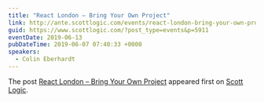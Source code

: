 ```yaml
---
title: "React London – Bring Your Own Project"
link: http://ante.scottlogic.com/events/react-london-bring-your-own-project/
guid: https://www.scottlogic.com/?post_type=events&p=5911
eventDate: 2019-06-13
pubDateTime: 2019-06-07 07:40:33 +0000
speakers:
  - Colin Eberhardt
---
```


<p>The post <a rel="nofollow" href="http://ante.scottlogic.com/events/react-london-bring-your-own-project/">React London &#8211; Bring Your Own Project</a> appeared first on <a rel="nofollow" href="http://ante.scottlogic.com">Scott Logic</a>.</p>